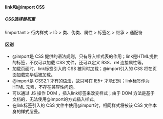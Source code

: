 #### link和@import CSS

##### CSS选择器权重
!important > 行内样式 > ID > 类、伪类、属性 > 标签名 > 继承 > 通配符

#### 区别

* @import是 CSS 提供的语法规则，只有导入样式表的作用；link是HTML提供的标签，不仅可以加载 CSS 文件，还可以定义 RSS、rel 连接属性等。
* 加载页面时，link标签引入的 CSS 被同时加载；@import引入的 CSS 将在页面加载完毕后被加载。
* @import是 CSS2.1 才有的语法，故只可在 IE5+ 才能识别；link标签作为 HTML 元素，不存在兼容性问题。
* 可以通过 JS 操作 DOM ，插入link标签来改变样式；由于 DOM 方法是基于文档的，无法使用@import的方式插入样式。
* 在link标签引入的 CSS 文件中使用@import时，相同样式将被该 CSS 文件本身的样式层叠。
